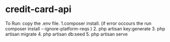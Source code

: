 # credit-card-api
To Run:
copy the .env file.
1.composer install. (if error occours the run composer install --ignore-platform-reqs )
2. php artisan key:generate
3. php artisan migrate
4. php artisan db:seed
5. php artisan serve
